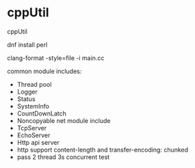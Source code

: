 # cppUtil
cppUtil


dnf install perl



clang-format -style=file -i main.cc

common module includes:
- Thread pool
- Logger
- Status
- SystemInfo
- CountDownLatch
- Noncopyable
net module include
- TcpServer
- EchoServer 
- Http api server
- http support content-length and transfer-encoding: chunked
- pass 2 thread 3s concurrent test
